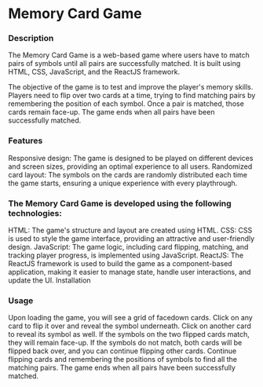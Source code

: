 <h1>Memory Card Game</h1>

<h3>Description</h3>

The Memory Card Game is a web-based game where users have to match pairs of symbols until all pairs are successfully matched. It is built using HTML, CSS, JavaScript, and the ReactJS framework.

The objective of the game is to test and improve the player's memory skills. Players need to flip over two cards at a time, trying to find matching pairs by remembering the position of each symbol. Once a pair is matched, those cards remain face-up. The game ends when all pairs have been successfully matched.

<h3>Features</h3>

Responsive design: The game is designed to be played on different devices and screen sizes, providing an optimal experience to all users.
Randomized card layout: The symbols on the cards are randomly distributed each time the game starts, ensuring a unique experience with every playthrough.

<h3>The Memory Card Game is developed using the following technologies:</h3>

HTML: The game's structure and layout are created using HTML.
CSS: CSS is used to style the game interface, providing an attractive and user-friendly design.
JavaScript: The game logic, including card flipping, matching, and tracking player progress, is implemented using JavaScript.
ReactJS: The ReactJS framework is used to build the game as a component-based application, making it easier to manage state, handle user interactions, and update the UI.
Installation

<h3>Usage</h3>

Upon loading the game, you will see a grid of facedown cards.
Click on any card to flip it over and reveal the symbol underneath.
Click on another card to reveal its symbol as well.
If the symbols on the two flipped cards match, they will remain face-up.
If the symbols do not match, both cards will be flipped back over, and you can continue flipping other cards.
Continue flipping cards and remembering the positions of symbols to find all the matching pairs.
The game ends when all pairs have been successfully matched.
